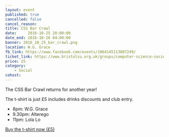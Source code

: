 ```yaml
---
layout: event
published: true
cancelled: false
cancel_reason:
title: CSS Bar Crawl
date:     2016-10-25 20:00:00
date_end: 2016-10-26 04:00:00
banner: 2016_10_25_bar_crawl.png
location: W.G. Grace
fb_link: https://www.facebook.com/events/1864145113807249/
ticket_link: https://www.bristolsu.org.uk/groups/computer-science-society/events/css-bar-crawl-282e/buy_ticket
price: £5
category:
    - Social
cohost:
---
```


The CSS Bar Crawl returns for another year!

The t-shirt is just £5 includes drinks discounts and club entry.

* 8pm: W.G. Grace
* 9.30pm: Alterego
* 11pm: Lola Lo

<a class="btn btn--dark" href="https://www.bristolsu.org.uk/groups/computer-science-society/events/css-bar-crawl-282e/buy_ticket">
  Buy the t-shirt now (£5)
</a>

